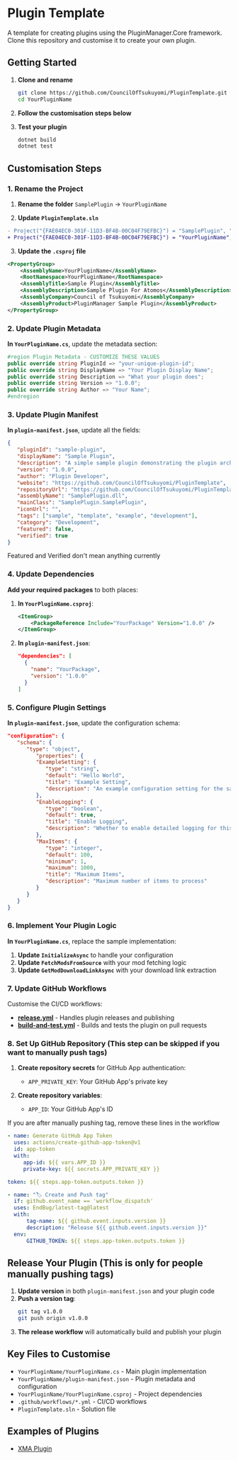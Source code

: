 # Plugin Template

A template for creating plugins using the PluginManager.Core framework. Clone this repository and customise it to create your own plugin.

## Getting Started

1. **Clone and rename**
   ```bash
   git clone https://github.com/CouncilOfTsukuyomi/PluginTemplate.git YourPluginName
   cd YourPluginName
   ```

2. **Follow the customisation steps below**

3. **Test your plugin**
   ```bash
   dotnet build
   dotnet test
   ```

## Customisation Steps

### 1. Rename the Project

1. **Rename the folder** `SamplePlugin` → `YourPluginName`

2. **Update `PluginTemplate.sln`**
```diff
- Project("{FAE04EC0-301F-11D3-BF4B-00C04F79EFBC}") = "SamplePlugin", "SamplePlugin\SamplePlugin.csproj"
+ Project("{FAE04EC0-301F-11D3-BF4B-00C04F79EFBC}") = "YourPluginName", "YourPluginName\YourPluginName.csproj"
```

3. **Update the `.csproj` file**
```xml
<PropertyGroup>
    <AssemblyName>YourPluginName</AssemblyName>
    <RootNamespace>YourPluginName</RootNamespace>
    <AssemblyTitle>Sample Plugin</AssemblyTitle>
    <AssemblyDescription>Sample Plugin For Atomos</AssemblyDescription>
    <AssemblyCompany>Council of Tsukuyomi</AssemblyCompany>
    <AssemblyProduct>PluginManager Sample Plugin</AssemblyProduct>
</PropertyGroup>
```

### 2. Update Plugin Metadata

**In `YourPluginName.cs`**, update the metadata section:
```csharp 
#region Plugin Metadata - CUSTOMIZE THESE VALUES
public override string PluginId => "your-unique-plugin-id"; 
public override string DisplayName => "Your Plugin Display Name"; 
public override string Description => "What your plugin does"; 
public override string Version => "1.0.0"; 
public override string Author => "Your Name";
#endregion
```


### 3. Update Plugin Manifest

**In `plugin-manifest.json`**, update all the fields:
```json 
{
   "pluginId": "sample-plugin",
   "displayName": "Sample Plugin",
   "description": "A simple sample plugin demonstrating the plugin architecture",
   "version": "1.0.0",
   "author": "Plugin Developer",
   "website": "https://github.com/CouncilOfTsukuyomi/PluginTemplate",
   "repositoryUrl": "https://github.com/CouncilOfTsukuyomi/PluginTemplate",
   "assemblyName": "SamplePlugin.dll",
   "mainClass": "SamplePlugin.SamplePlugin",
   "iconUrl": "",
   "tags": ["sample", "template", "example", "development"],
   "category": "Development",
   "featured": false,
   "verified": true
}
```
Featured and Verified don't mean anything currently

### 4. Update Dependencies

**Add your required packages** to both places:

1. **In `YourPluginName.csproj`**:
   ```xml
   <ItemGroup>
       <PackageReference Include="YourPackage" Version="1.0.0" />
   </ItemGroup>
   ```

2. **In `plugin-manifest.json`**:
   ```json
   "dependencies": [
     {
       "name": "YourPackage",
       "version": "1.0.0"
     }
   ]
   ```

### 5. Configure Plugin Settings

**In `plugin-manifest.json`**, update the configuration schema:
```json 
"configuration": {
   "schema": {
      "type": "object",
         "properties": {
         "ExampleSetting": {
            "type": "string",
            "default": "Hello World",
            "title": "Example Setting",
            "description": "An example configuration setting for the sample plugin"
         },
         "EnableLogging": {
            "type": "boolean",
            "default": true,
            "title": "Enable Logging",
            "description": "Whether to enable detailed logging for this plugin"
         },
         "MaxItems": {
            "type": "integer",
            "default": 100,
            "minimum": 1,
            "maximum": 1000,
            "title": "Maximum Items",
            "description": "Maximum number of items to process"
         }
      }
   }
}
```


### 6. Implement Your Plugin Logic

**In `YourPluginName.cs`**, replace the sample implementation:

1. **Update `InitializeAsync`** to handle your configuration
2. **Update `FetchModsFromSource`** with your mod fetching logic
3. **Update `GetModDownloadLinkAsync`** with your download link extraction

### 7. Update GitHub Workflows

Customise the CI/CD workflows:
- [**release.yml**](.github/workflows/release.yml) - Handles plugin releases and publishing
- [**build-and-test.yml**](.github/workflows/build-and-test.yml) - Builds and tests the plugin on pull requests


### 8. Set Up GitHub Repository (This step can be skipped if you want to manually push tags)

1. **Create repository secrets** for GitHub App authentication:
   - `APP_PRIVATE_KEY`: Your GitHub App's private key

2. **Create repository variables**:
   - `APP_ID`: Your GitHub App's ID

If you are after manually pushing tag, remove these lines in the workflow
```yaml
- name: Generate GitHub App Token
  uses: actions/create-github-app-token@v1
  id: app-token
  with:
     app-id: ${{ vars.APP_ID }}
     private-key: ${{ secrets.APP_PRIVATE_KEY }}

token: ${{ steps.app-token.outputs.token }}

- name: "🏷️ Create and Push tag"
  if: github.event_name == 'workflow_dispatch'
  uses: EndBug/latest-tag@latest
  with:
      tag-name: ${{ github.event.inputs.version }}
      description: "Release ${{ github.event.inputs.version }}"
  env:
      GITHUB_TOKEN: ${{ steps.app-token.outputs.token }}
```

## Release Your Plugin (This is only for people manually pushing tags)

1. **Update version** in both `plugin-manifest.json` and your plugin code
2. **Push a version tag**:
   ```bash
   git tag v1.0.0
   git push origin v1.0.0
   ```
3. **The release workflow** will automatically build and publish your plugin

## Key Files to Customise

- `YourPluginName/YourPluginName.cs` - Main plugin implementation
- `YourPluginName/plugin-manifest.json` - Plugin metadata and configuration
- `YourPluginName/YourPluginName.csproj` - Project dependencies
- `.github/workflows/*.yml` - CI/CD workflows
- `PluginTemplate.sln` - Solution file


## Examples of Plugins
- [XMA Plugin](https://github.com/CouncilOfTsukuyomi/XMA-Plugin)
